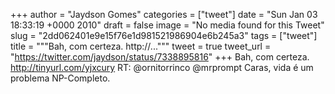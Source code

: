 
+++
author = "Jaydson Gomes"
categories = ["tweet"]
date = "Sun Jan 03 18:33:19 +0000 2010"
draft = false
image = "No media found for this Tweet"
slug = "2dd062401e9e15f76e1d981521986904e6b245a3"
tags = ["tweet"]
title = """Bah, com certeza. http://..."""
tweet = true
tweet_url = "https://twitter.com/jaydson/status/7338895816"
+++
Bah, com certeza. http://tinyurl.com/yjxcury RT: @ornitorrinco @mrprompt Caras, vida é um problema NP-Completo.
